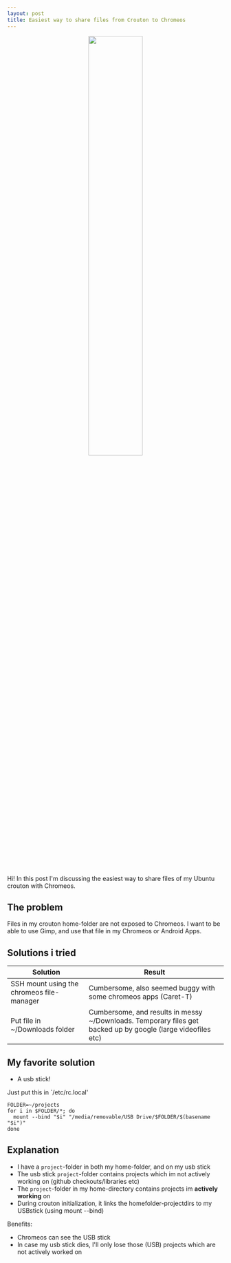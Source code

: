 ```yaml
---
layout: post
title: Easiest way to share files from Crouton to Chromeos
---
```



<center>
  <img src="img/sharing.svg" width="50%"/>
</center> 

<div class="message">
  Hi! In this post I'm discussing the easiest way to share files of my Ubuntu crouton with Chromeos.
</div>

## The problem 

Files in my crouton home-folder are not exposed to Chromeos.
I want to be able to use Gimp, and use that file in my Chromeos or Android Apps.

## Solutions i tried

| Solution | Result |
|-|-|
| SSH mount using the chromeos file-manager | Cumbersome, also seemed buggy with some chromeos apps (Caret-T) |
| Put file in ~/Downloads folder | Cumbersome, and results in messy ~/Downloads. Temporary files get backed up by google (large videofiles etc) | 

## My favorite solution

* A usb stick!

Just put this in `/etc/rc.local' 

```
FOLDER=~/projects
for i in $FOLDER/*; do 
  mount --bind "$i" "/media/removable/USB Drive/$FOLDER/$(basename "$i")" 
done
```

## Explanation

* I have a `project`-folder in both my home-folder, and on my usb stick 
* The usb stick `project`-folder contains projects which im not actively working on (github checkouts/libraries etc)
* The `project`-folder in my home-directory contains projects im **actively working** on 
* During crouton initialization, it links the homefolder-projectdirs to my USBstick (using mount --bind)

Benefits:
* Chromeos can see the USB stick
* In case my usb stick dies, I'll only lose those (USB) projects which are not actively worked on

